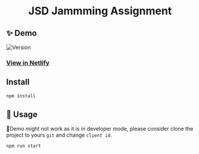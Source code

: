 <h1 align="center">JSD Jammming Assignment</h1>

## ✨ Demo

<p>
  <img alt="Version" src="https://img.shields.io/badge/version-0.1.0-blue.svg?cacheSeconds=2592000" />
</p>

### [View in Netlify](https://belljamming.netlify.app/)

## Install

```sh
npm install
```

## 🚀 Usage

📍Demo might not work as it is in developer mode, please consider clone the project to yours `git` and change `client id`. 

```sh
npm run start
```
